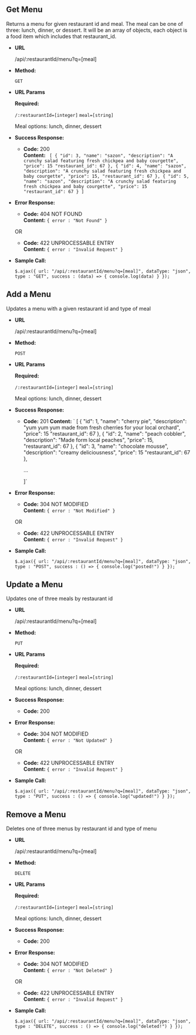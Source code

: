 **Get Menu**
----
  Returns a menu for given restaurant id and meal. The meal can be one of three: lunch, dinner, or dessert. 
  It will be an array of objects, each object is a food item which includes that restaurant_id.

* **URL**

  /api/:restaurantId/menu?q=[meal]

* **Method:**

  `GET` 
  
*  **URL Params**

   **Required:**

   `/:restaurantId=[integer]` 
   `meal=[string]`

   Meal options: lunch, dinner, dessert

* **Success Response:**

  * **Code:** 200 <br />
    **Content:** `
    [
    {
        "id": 3,
        "name": "sazon",
        "description": "A crunchy salad featuring fresh chickpea and baby courgette",
        "price": 15
        "restaurant_id": 67
    },
    {
        "id": 4,
        "name": "sazon",
        "description": "A crunchy salad featuring fresh chickpea and baby courgette",
        "price": 15,
        "restaurant_id": 67
    },
    {
        "id": 5,
        "name": "sazon",
        "description": "A crunchy salad featuring fresh chickpea and baby courgette",
        "price": 15
        "restaurant_id": 67
    }
    ]`
 
* **Error Response:**

  * **Code:** 404 NOT FOUND <br />
    **Content:** `{ error : "Not Found" }`

  OR

  * **Code:** 422 UNPROCESSABLE ENTRY <br />
    **Content:** `{ error : "Invalid Request" }`

* **Sample Call:**

   `$.ajax({
    url: "/api/:restaurantId/menu?q=[meal]",
    dataType: "json",
    type : "GET",
    success : (data) => {
      console.log(data)
    }
  });`

**Add a Menu**
----
  Updates a menu with a given restaurant id and type of meal

* **URL**

  /api/:restaurantId/menu?q=[meal]

* **Method:**

  `POST` 
  
*  **URL Params**

   **Required:**

   `/:restaurantId=[integer]` 
   `meal=[string]`

   Meal options: lunch, dinner, dessert

* **Success Response:**

  * **Code:** 201
      **Content:** `
    [
    {
        "id": 1,
        "name": "cherry pie",
        "description": "yum yum yum made from fresh cherries for your local orchard",
        "price": 15
        "restaurant_id": 67
    },
    {
        "id": 2,
        "name": "peach cobbler",
        "description": "Made form local peaches",
        "price": 15,
        "restaurant_id": 67
    },
    {
        "id": 3,
        "name": "chocolate mousse",
        "description": "creamy deliciousness",
        "price": 15
        "restaurant_id": 67
    },

    ...

    ]`

 
* **Error Response:**

  * **Code:** 304 NOT MODIFIED <br />
    **Content:** `{ error : "Not Modified" }`

  OR

  * **Code:** 422 UNPROCESSABLE ENTRY <br />
    **Content:** `{ error : "Invalid Request" }`

* **Sample Call:**

   `$.ajax({
    url: "/api/:restaurantId/menu?q=[meal]",
    dataType: "json",
    type : "POST",
    success : () => {
      console.log("posted!")
    }
  });`

**Update a Menu**
----
  Updates one of three meals by restaurant id 

* **URL**

  /api/:restaurantId/menu?q=[meal]

* **Method:**

  `PUT` 
  
*  **URL Params**

   **Required:**

   `/:restaurantId=[integer]` 
   `meal=[string]`

   Meal options: lunch, dinner, dessert

* **Success Response:**

  * **Code:** 200 
 
* **Error Response:**

  * **Code:** 304 NOT MODIFIED <br />
    **Content:** `{ error : "Not Updated" }`

  OR

  * **Code:** 422 UNPROCESSABLE ENTRY <br />
    **Content:** `{ error : "Invalid Request" }`

* **Sample Call:**

   `$.ajax({
    url: "/api/:restaurantId/menu?q=[meal]",
    dataType: "json",
    type : "PUT",
    success : () => {
      console.log("updated!")
    }
  });`

**Remove a Menu**
----
  Deletes one of three menus by restaurant id and type of menu

* **URL**

  /api/:restaurantId/menu?q=[meal]

* **Method:**

  `DELETE` 
  
*  **URL Params**

   **Required:**

   `/:restaurantId=[integer]` 
   `meal=[string]`

   Meal options: lunch, dinner, dessert

* **Success Response:**

  * **Code:** 200 
 
* **Error Response:**

  * **Code:** 304 NOT MODIFIED <br />
    **Content:** `{ error : "Not Deleted" }`

  OR

  * **Code:** 422 UNPROCESSABLE ENTRY <br />
    **Content:** `{ error : "Invalid Request" }`

* **Sample Call:**

   `$.ajax({
    url: "/api/:restaurantId/menu?q=[meal]",
    dataType: "json",
    type : "DELETE",
    success : () => {
      console.log("deleted!")
    }
  });`

